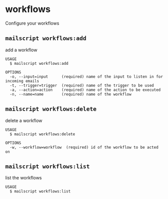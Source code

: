 # workflows

Configure your workflows

## `mailscript workflows:add`

add a workflow

```
USAGE
  $ mailscript workflows:add

OPTIONS
  -o, --input=input      (required) name of the input to listen in for incoming emails
  -t, --trigger=trigger  (required) name of the trigger to be used
  -a, --action=action    (required) name of the action to be executed
  -n, --name=name        (required) name of the workflow
```

## `mailscript workflows:delete`

delete a workflow

```
USAGE
  $ mailscript workflows:delete

OPTIONS
  -w, --workflow=workflow  (required) id of the workflow to be acted on
```

## `mailscript workflows:list`

list the workflows

```
USAGE
  $ mailscript workflows:list
```
